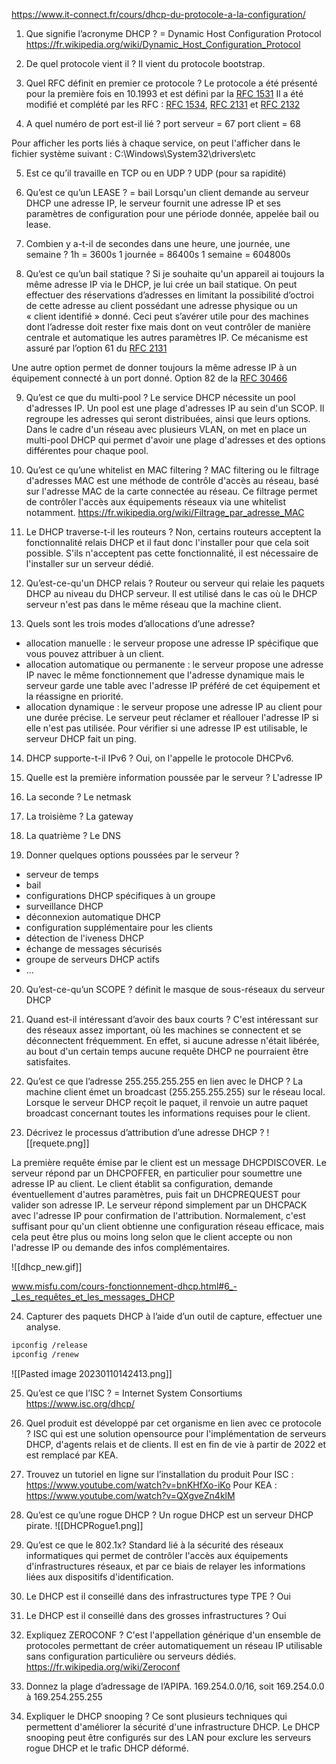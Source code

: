 
https://www.it-connect.fr/cours/dhcp-du-protocole-a-la-configuration/



1. Que signifie l’acronyme DHCP ?
= Dynamic Host Configuration Protocol
https://fr.wikipedia.org/wiki/Dynamic_Host_Configuration_Protocol

2. De quel protocole vient il ?
Il vient du protocole bootstrap.

3. Quel RFC définit en premier ce protocole ?
Le protocole a été présenté pour la première fois en 10.1993 et est défini par la [RFC 1531](https://www.rfc-editor.org/rfc/rfc1531)
Il a été modifié et complété par les RFC :  [RFC 1534](https://www.rfc-editor.org/rfc/rfc1534), [RFC 2131](https://www.rfc-editor.org/rfc/rfc2131) et [RFC 2132](https://www.rfc-editor.org/rfc/rfc2132)

4. A quel numéro de port est-il lié ?
port serveur = 67
port client = 68

Pour afficher les ports liés à chaque service, on peut l'afficher dans le fichier système suivant : C:\Windows\System32\drivers\etc

5. Est ce qu’il travaille en TCP ou en UDP ?
UDP (pour sa rapidité)

6. Qu’est ce qu’un LEASE ?
= bail
Lorsqu'un client demande au serveur DHCP une adresse IP, le serveur fournit une adresse IP et ses paramètres de configuration pour une période donnée, appelée bail ou lease. 

7. Combien y a-t-il de secondes dans une heure, une journée, une semaine ?
1h = 3600s
1 journée = 86400s
1 semaine = 604800s

8. Qu’est ce qu’un bail statique ?
Si je souhaite qu'un appareil ai toujours la même adresse IP via le DHCP, je lui crée un bail statique.
On peut effectuer des réservations d’adresses en limitant la possibilité d’octroi de cette adresse au client possédant une adresse physique ou un « client identifié » donné. Ceci peut s’avérer utile pour des machines dont l’adresse doit rester fixe mais dont on veut contrôler de manière centrale et automatique les autres paramètres IP. Ce mécanisme est assuré par l’option 61 du [RFC 2131](https://www.rfc-editor.org/rfc/rfc2131)

Une autre option permet de donner toujours la même adresse IP à un équipement connecté à un port donné. Option 82 de la [RFC 30466](https://www.rfc-editor.org/rfc/rfc3046) 

9. Qu’est ce que du multi-pool ?
Le service DHCP nécessite un pool d'adresses IP. Un pool est une plage d'adresses IP au sein d'un SCOP. Il regroupe les adresses qui seront distribuées, ainsi que leurs options. 
Dans le cadre d'un réseau avec plusieurs VLAN, on met en place un multi-pool DHCP qui permet d'avoir une plage d'adresses et des options différentes pour chaque pool. 

10. Qu’est ce qu’une whitelist en MAC filtering ?
MAC filtering ou le filtrage d'adresses MAC est une méthode de contrôle d'accès au réseau, basé sur l'adresse MAC de la carte connectée au réseau. Ce filtrage permet de contrôler l'accès aux équipements réseaux via une whitelist notamment.
https://fr.wikipedia.org/wiki/Filtrage_par_adresse_MAC

11. Le DHCP traverse-t-il les routeurs ?
Non, certains routeurs acceptent la fonctionnalité relais DHCP et il faut donc l'installer pour que cela soit possible. S'ils n'acceptent pas cette fonctionnalité, il est nécessaire de l'installer sur un serveur dédié. 

12. Qu’est-ce-qu'un DHCP relais ?
Routeur ou serveur qui relaie les paquets DHCP au niveau du DHCP serveur. Il est utilisé dans le cas où le DHCP serveur n'est pas dans le même réseau que la machine client. 

13. Quels sont les trois modes d’allocations d’une adresse?
- allocation manuelle : le serveur propose une adresse IP spécifique que vous pouvez attribuer à un client.
- allocation automatique ou permanente : le serveur propose une adresse IP navec le même fonctionnement que l'adresse dynamique mais le serveur garde une table avec l'adresse IP préféré de cet équipement et la réassigne en priorité.
- allocation dynamique : le serveur propose une adresse IP au client pour une durée précise. Le serveur peut réclamer et réallouer l'adresse IP si elle n'est pas utilisée. Pour vérifier si une adresse IP est utilisable, le serveur DHCP fait un ping.

14. DHCP supporte-t-il IPv6 ?
Oui, on l'appelle le protocole DHCPv6.

15. Quelle est la première information poussée par le serveur ?
L'adresse IP

16. La seconde ?
Le netmask

17. La troisième ?
La gateway

18. La quatrième ?
Le DNS

19. Donner quelques options poussées par le serveur ?
- serveur de temps
- bail
- configurations DHCP spécifiques à un groupe
- surveillance DHCP
- déconnexion automatique DHCP
- configuration supplémentaire pour les clients 
- détection de l'iveness DHCP
- échange de messages sécurisés
- groupe de serveurs DHCP actifs
- ...

20. Qu’est-ce-qu’un SCOPE ?
définit le masque de sous-réseaux du serveur DHCP

21. Quand est-il intéressant d’avoir des baux courts ?
C'est intéressant sur des réseaux assez important, où les machines se connectent et se déconnectent fréquemment. En effet, si aucune adresse n'était libérée, au bout d'un certain temps aucune requête DHCP ne pourraient être satisfaites. 

22. Qu’est ce que l’adresse 255.255.255.255 en lien avec le DHCP ?
La machine client émet un broadcast (255.255.255.255) sur le réseau local. Lorsque le serveur DHCP reçoit le paquet, il renvoie un autre paquet broadcast concernant toutes les informations requises pour le client.

23. Décrivez le processus d’attribution d’une adresse DHCP ?
![[requete.png]]

La première requête émise par le client est un message DHCPDISCOVER. Le serveur répond par un DHCPOFFER, en particulier pour soumettre une adresse IP au client. Le client établit sa configuration, demande éventuellement d'autres paramètres, puis fait un DHCPREQUEST pour valider son adresse IP. Le serveur répond simplement par un DHCPACK avec l'adresse IP pour confirmation de l'attribution. Normalement, c'est suffisant pour qu'un client obtienne une configuration réseau efficace, mais cela peut être plus ou moins long selon que le client accepte ou non l'adresse IP ou demande des infos complémentaires.

![[dhcp_new.gif]]

www.misfu.com/cours-fonctionnement-dhcp.html#6_-_Les_requêtes_et_les_messages_DHCP

24. Capturer des paquets DHCP à l’aide d’un outil de capture, effectuer une analyse.
``` bash
ipconfig /release
ipconfig /renew
```

![[Pasted image 20230110142413.png]]

25. Qu’est ce que l’ISC ?
= Internet System Consortiums
https://www.isc.org/dhcp/

26. Quel produit est développé par cet organisme en lien avec ce protocole ?
ISC qui est une solution opensource pour l'implémentation de serveurs DHCP, d'agents relais et de clients. Il est en fin de vie à partir de 2022 et est remplacé par KEA.

27. Trouvez un tutoriel en ligne sur l’installation du produit
Pour ISC : https://www.youtube.com/watch?v=bnKHfXo-iKo
Pour KEA : https://www.youtube.com/watch?v=QXgveZn4klM

28. Qu’est ce qu’une rogue DHCP ?
Un rogue DHCP est un serveur DHCP pirate. 
![[DHCPRogue1.png]]

29. Qu’est ce que le 802.1x?
Standard lié à la sécurité des réseaux informatiques qui permet de contrôler l'accès aux équipements d'infrastructures réseaux, et par ce biais de relayer les informations liées aux dispositifs d'identification. 

30. Le DHCP est il conseillé dans des infrastructures type TPE ?
Oui

31. Le DHCP est il conseillé dans des grosses infrastructures ?
Oui

32. Expliquez ZEROCONF ?
C'est l'appellation générique d'un ensemble de protocoles permettant de créer automatiquement un réseau IP utilisable sans configuration particulière ou serveurs dédiés. 
https://fr.wikipedia.org/wiki/Zeroconf

33. Donnez la plage d’adressage de l’APIPA.
169.254.0.0/16, soit 169.254.0.0 à 169.254.255.255

34. Expliquer le DHCP snooping ?
Ce sont plusieurs techniques qui permettent d'améliorer la sécurité d'une infrastructure DHCP. 
Le DHCP snooping peut être configurés sur des LAN pour exclure les serveurs rogue DHCP et le trafic DHCP déformé. 
